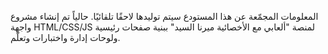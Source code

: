 المعلومات المجمّعة عن هذا المستودع سيتم توليدها لاحقًا تلقائيًا. حالياً تم إنشاء مشروع واجهة HTML/CSS/JS لمنصة "ألعابي مع الأخصائية ميرنا السيد" ببنية صفحات رئيسية ولوحات إدارة واختبارات وتعلّم.